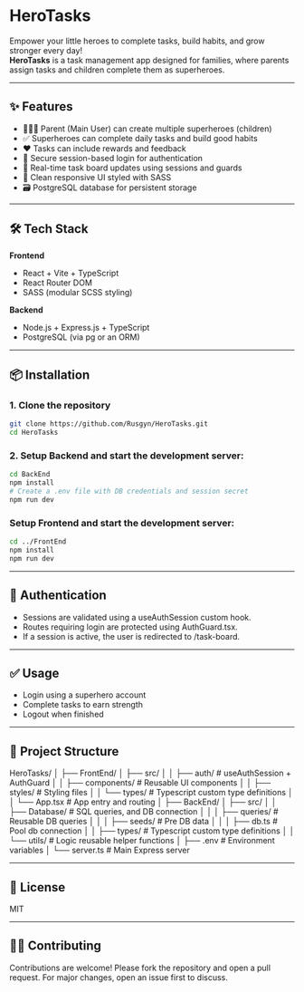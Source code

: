 # HeroTasks

Empower your little heroes to complete tasks, build habits, and grow stronger every day!  
**HeroTasks** is a task management app designed for families, where parents assign tasks and children complete them as superheroes.

---

## ✨ Features

- 👩‍👧‍👦 Parent (Main User) can create multiple superheroes (children)
- ✅ Superheroes can complete daily tasks and build good habits
- ❤️ Tasks can include rewards and feedback
- 🔐 Secure session-based login for authentication
- 🔄 Real-time task board updates using sessions and guards
- 🎨 Clean responsive UI styled with SASS
- 🗃️ PostgreSQL database for persistent storage

---

## 🛠️ Tech Stack

**Frontend**  
- React + Vite + TypeScript  
- React Router DOM  
- SASS (modular SCSS styling)  

**Backend**  
- Node.js + Express.js + TypeScript  
- PostgreSQL (via pg or an ORM)  

---

## 📦 Installation

### 1. Clone the repository
```bash
git clone https://github.com/Rusgyn/HeroTasks.git
cd HeroTasks
```

### 2. Setup Backend and start the development server:
```bash
cd BackEnd
npm install
# Create a .env file with DB credentials and session secret
npm run dev
```

### Setup Frontend and start the development server:
```bash
cd ../FrontEnd
npm install
npm run dev
```

---

## 🔐 Authentication
- Sessions are validated using a useAuthSession custom hook.
- Routes requiring login are protected using AuthGuard.tsx.
- If a session is active, the user is redirected to /task-board.

---

## ✅ Usage

- Login using a superhero account
- Complete tasks to earn strength
- Logout when finished

---

## 📁 Project Structure
HeroTasks/
│
├── FrontEnd/
│   ├── src/
│   │   ├── auth/          # useAuthSession + AuthGuard
│   │   ├── components/    # Reusable UI components
│   │   ├── styles/        # Styling files
│   │   └── types/         # Typescript custom type definitions
│   │   └── App.tsx        # App entry and routing
│
├── BackEnd/
│   ├── src/
│   │   ├── Database/      # SQL queries, and DB connection
│   │   │ ├── queries/     # Reusable DB queries
│   │   │ ├── seeds/       # Pre DB data
│   │   │ ├── db.ts        # Pool db connection
│   │   ├── types/         # Typescript custom type definitions
│   │   └── utils/         # Logic reusable helper functions
│   ├── .env               # Environment variables
│   └── server.ts          # Main Express server

---

## 📄 License

MIT

---


## 🙋‍♀️ Contributing
Contributions are welcome! Please fork the repository and open a pull request. For major changes, open an issue first to discuss.
